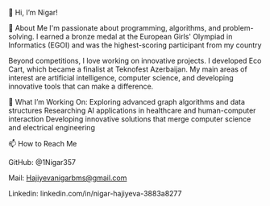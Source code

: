 👋 Hi, I’m Nigar!

👀 About Me
I'm passionate about programming, algorithms, and problem-solving. I earned a bronze medal at the European Girls' Olympiad in Informatics (EGOI) and was the highest-scoring participant from my country

Beyond competitions, I love working on innovative projects. I developed Eco Cart, which became a finalist at Teknofest Azerbaijan. 
My main areas of interest are artificial intelligence, computer science, and developing innovative tools that can make a difference.

🚀 What I’m Working On: 
Exploring advanced graph algorithms and data structures
Researching AI applications in healthcare and human-computer interaction
Developing innovative solutions that merge computer science and electrical engineering

📫 How to Reach Me

GitHub: @1Nigar357

Mail: Hajiyevanigarbms@gmail.com

Linkedin: linkedin.com/in/nigar-hajiyeva-3883a8277
